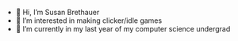 - 👋 Hi, I’m Susan Brethauer
- 👀 I’m interested in making clicker/idle games
- 🌱 I’m currently in my last year of my computer science undergrad

<!---
CreasedPaper/CreasedPaper is a ✨ special ✨ repository because its `README.md` (this file) appears on your GitHub profile.
You can click the Preview link to take a look at your changes.
--->

